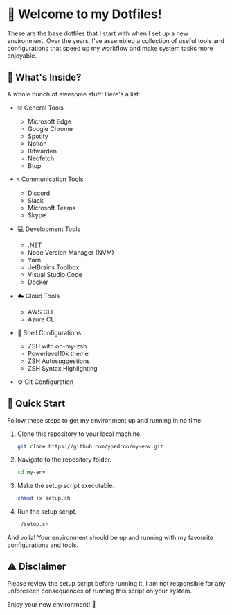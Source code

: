# 👋 Welcome to my Dotfiles!

These are the base dotfiles that I start with when I set up a new environment. Over the years, I've assembled a collection of useful tools and configurations that speed up my workflow and make system tasks more enjoyable.

## 📝 What's Inside?

A whole bunch of awesome stuff! Here's a list:

- 🌐 General Tools
  - Microsoft Edge
  - Google Chrome
  - Spotify
  - Notion
  - Bitwarden
  - Neofetch
  - Btop

- 📞 Communication Tools
  - Discord
  - Slack
  - Microsoft Teams
  - Skype

- 💻 Development Tools
  - .NET
  - Node Version Manager (NVM)
  - Yarn
  - JetBrains Toolbox
  - Visual Studio Code
  - Docker

- ☁️ Cloud Tools
  - AWS CLI
  - Azure CLI

- 🐚 Shell Configurations
  - ZSH with oh-my-zsh
  - Powerlevel10k theme
  - ZSH Autosuggestions
  - ZSH Syntax Highlighting

- ⚙️ Git Configuration

## 🚀 Quick Start

Follow these steps to get my environment up and running in no time:

1. Clone this repository to your local machine.
    ```bash
    git clone https://github.com/ypedroo/my-env.git
    ```

2. Navigate to the repository folder.
    ```bash
    cd my-env
    ```

3. Make the setup script executable.
    ```bash
    chmod +x setup.sh
    ```

4. Run the setup script.
    ```bash
    ./setup.sh
    ```

And voila! Your environment should be up and running with my favourite configurations and tools.

## ⚠️ Disclaimer

Please review the setup script before running it. I am not responsible for any unforeseen consequences of running this script on your system.

Enjoy your new environment! 🎉
